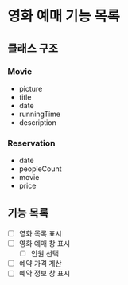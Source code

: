 # 영화 예매 기능 목록
## 클래스 구조
### Movie

- picture
- title
- date
- runningTime
- description

### Reservation

- date
- peopleCount
- movie
- price

## 기능 목록

- [ ] 영화 목록 표시
- [ ] 영화 예매 창 표시
    - [ ] 인원 선택
- [ ] 예약 가격 계산
- [ ] 예약 정보 창 표시